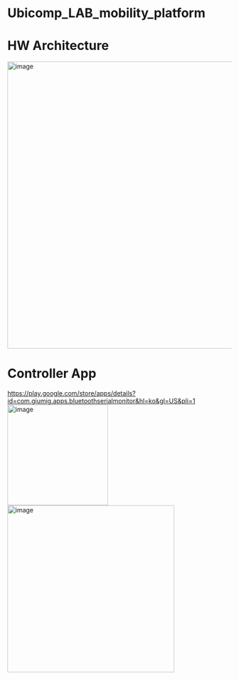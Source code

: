 # Ubicomp_LAB_mobility_platform



# HW Architecture
<img width="644" alt="image" src="https://user-images.githubusercontent.com/57317636/209282573-1e2cab96-3a95-442c-893d-c2920c166bc0.png">

# Controller App
https://play.google.com/store/apps/details?id=com.giumig.apps.bluetoothserialmonitor&hl=ko&gl=US&pli=1
<img width="226" alt="image" src="https://user-images.githubusercontent.com/57317636/209282817-3e5b0fd9-62ce-4b46-a68f-f3188f913f20.png">
<img width="375" alt="image" src="https://user-images.githubusercontent.com/57317636/209282827-7cf5dc71-a9af-467b-a1e2-a0343d721d19.png">
